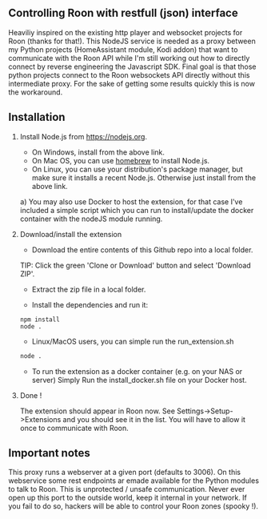 ## Controlling Roon with restfull (json) interface

Heaviliy inspired on the existing http player and websocket projects for Roon (thanks for that!).
This NodeJS service is needed as a proxy between my Python projects (HomeAssistant module, Kodi addon) that want to communicate with the Roon API while I'm still working out how to directly connect by reverse engineering the Javascript SDK. Final goal is that those python projects connect to the Roon websockets API directly without this intermediate proxy. For the sake of getting some results quickly this is now the workaround.


## Installation

1. Install Node.js from https://nodejs.org.

   * On Windows, install from the above link.
   * On Mac OS, you can use [homebrew](http://brew.sh) to install Node.js.
   * On Linux, you can use your distribution's package manager, but make sure it installs a recent Node.js. Otherwise just install from the above link.

   a) You may also use Docker to host the extension, for that case I've included a simple script which you can run to install/update the docker container with the nodeJS module running.

2. Download/install the extension

   * Download the entire contents of this Github repo into a local folder. 

   TIP: Click the green 'Clone or Download' button and select 'Download ZIP'.

   * Extract the zip file in a local folder.

   * Install the dependencies and run it:
    ```
    npm install
    node .
    ```

    * Linux/MacOS users, you can simple run the run_extension.sh
    ```bash
    node .
    ```

   * To run the extension as a docker container (e.g. on your NAS or server)
    Simply Run the install_docker.sh file on your Docker host.


3. Done !

    The extension should appear in Roon now. See Settings->Setup->Extensions and you should see it in the list. You will have to allow it once to communicate with Roon. 


## Important notes

This proxy runs a webserver at a given port (defaults to 3006). On this webservice some rest endpoints ar emade available for the Python modules to talk to Roon. This is unprotected / unsafe communication. Never ever open up this port to the outside world, keep it internal in your network. If you fail to do so, hackers will be able to control your Roon zones (spooky !).

